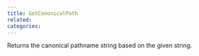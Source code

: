 ```yaml
---
title: GetCanonicalPath
related:
categories:
---
```


Returns the canonical pathname string based on the given string.